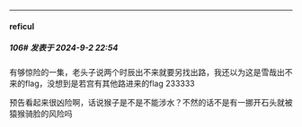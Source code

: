﻿
*****

####  reficul  
##### 106#       发表于 2024-9-2 22:54

有够惊险的一集，老头子说两个时辰出不来就要另找出路，我还以为这是雪哉出不来的flag，没想到是若宫有其他路进来的flag 233333

预告看起来很凶险啊，话说猴子是不是不能涉水？不然的话不是有一挪开石头就被猿猴骑脸的风险吗

